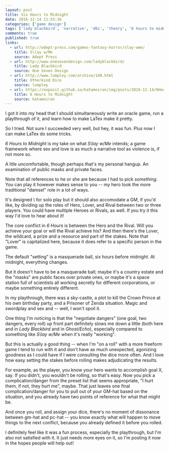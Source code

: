 ```yaml
---
layout: post
title: Six Hours to Midnight
date: 2016-12-14 11:53:16
categories: ['game design']
tags: ['lady blackbird', 'narrative', 'd6s', 'theory', '6 hours to midnight']
comments: true
published: true
links:
  - url: http://adept-press.com/games-fantasy-horror/slay-wme/
    title: S\lay w/Me
    source: Adept Press
  - url: http://www.onesevendesign.com/ladyblackbird/
    title: Lady Blackbird
    source: One Seven Design
  - url: http://www.lumpley.com/archive/148.html
    title: Otherkind Dice
    source: lumpley
  - url: https://exposit.github.io/katamoiran/img/posts/2016-12-14/6HoursToMidnight_v1_alpha.pdf
    title: 6 Hours to Midnight
    source: katamoiran
---
```


I got it into my head that I should simultaneously write an oracle game, run a playthrough of it, and learn how to make LaTex make it pretty.

So I tried. Not sure I succeeded very well, but hey, it was fun. Plus now I can make LaTex do some tricks.

*6 Hours to Midnight* is my take on what *S\lay w/Me* intends; a game framework where sex and love is as much a narrative tool as violence is, if not more so.

<!--more-->

A litle uncomfortable, though perhaps that's my personal hangup. An examination of public masks and private faces.

Note that all references to he or she are because I had to pick *something*. You can play it however makes sense to you -- my hero took the more traditional "damsel" role in a lot of ways.

It's designed
\ for solo play but it should also accomodate a GM, if you'd like, by dividing up the roles of Hero, Lover, and Rival between two or three players. You could have multiple Heroes or Rivals, as well. If you try it this way I'd love to hear about it!

The core conflict in *6 Hours* is between the Hero and the Rival. Will you achieve your goal or will the Rival achieve his? And then there's the Lover, the wildcard, a prize and a resource and part of the stakes. Note that "Lover" is capitalized here, because it does refer to a specific person in the game.

The default "setting" is a masquerade ball, six hours before midnight. At midnight, everything changes.

But it doesn't have to be a masquerade ball; maybe it's a country estate and the "masks" are public faces over private ones, or maybe it's a space station full of scientists all working secretly for different corporations, or maybe something entirely different.

In my playthrough, there was a sky-castle, a plot to kill the Crown Prince at his own birthday party, and a Prisoner of Zenda situation. Magic and swordplay and sex and -- well, I won't spoil it.

One thing I'm noticing is that the "negotiate dangers" (one goal, two dangers, every roll) up front part definitely slows me down a little (both here and in *Lady Blackbird* and in *Ghost/Echo*), especially compared to something like *S\lay w/Me* when it's really "working".

But this is actually a good thing -- when I'm "on a roll" with a more freeform game I tend to run with it and don't have as much unexpected, agonizing goodness as I could have if I were consulting the dice more often. And I love how easy setting the stakes before rolling makes adjudicating the results.

For example, as the player, you know your hero wants to accomplish goal X, say. If you didn't, you wouldn't be rolling, so that's easy. Now you pick a complication/danger from the preset list that seems appropriate, "I hurt them, if not, they hurt me", maybe. That just leaves one final complication/danger for you to pull out of your GM-hat based on the situation, and you already have two points of reference for what that might be.

And once you roll, and assign your dice, there's no moment of dissonance between gm-hat and pc-hat -- you know exactly what will happen to move things to the next conflict, because you already defined it before you rolled.

I definitely feel like it was a fun process, especially the playthrough, but I'm also not satisfied with it. It just needs more eyes on it, so I'm posting it now in the hopes people will help out!

